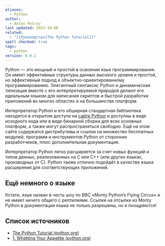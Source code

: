 ```yaml
---
aliases:
  - Python
author:
  - Anton Petrov
last updated: 2023-10-08
related:
  - "[[Руководство|The Python Tutorial]]"
spell checked: true
tags:
  - python
version: 0.0.1
---
```

Python — это мощный  и простой в освоении язык программирования. Он имеет эффективные структуры данных высокого уровня и простой, но эффективный подход к объектно-ориентированному программированию. Элегантный синтаксис Python и динамическая типизация вместе с его интерпретируемой природой делают его идеальным языком для написания скриптов и быстрой разработки приложений во многих областях и на большинстве платформ.

Интерпретатор Python и его обширная стандартная библиотека находятся в открытом доступе на [сайте Python](https://www.python.org/) и доступны в виде исходного кода или в виде бинарной сборки для всех основных платформ, а также могут распространяться свободно. Ещё на этом сайте содержатся дистрибутивы и ссылки на множество бесплатных модулей, программ и инструментов Python от сторонних разработчиков, плюс дополнительная документация.

Интерпретатор Python легко расширяется за счет новых функций и типов данных, реализованных на C или C++ (или других языках, производных от C). Python также отлично подойдёт в качестве языка расширения для соответствующих приложений.

## Ещё немного о языке

Кстати, язык назван в честь шоу по BBC «Monty Python’s Flying Circus» и не имеет ничего общего с рептилиями. Ссылки на отсылки из Monty Python в документации языка не только разрешены, но и поощряются!

## Список источников

- [The Python Tutorial (python.org)](https://docs.python.org/3/tutorial/index.html)
- [1. Whetting Your Appetite (python.org)](https://docs.python.org/3/tutorial/appetite.html)